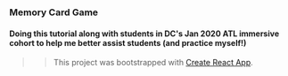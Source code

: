 
### Memory Card Game
#### Doing this tutorial along with students in DC's Jan 2020 ATL immersive cohort to help me better assist students (and practice myself!)







>> This project was bootstrapped with [Create React App](https://github.com/facebook/create-react-app).

